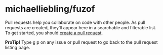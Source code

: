 # michaelliebling/fuzof

Pull requests help you collaborate on code with other people. As pull requests are created, they’ll appear here in a searchable and filterable list. To get started, you should [create a pull request](https://github.com/michaelliebling/fuzof/compare).

**ProTip!** Type g p on any issue or pull request to go back to the pull request listing page.

